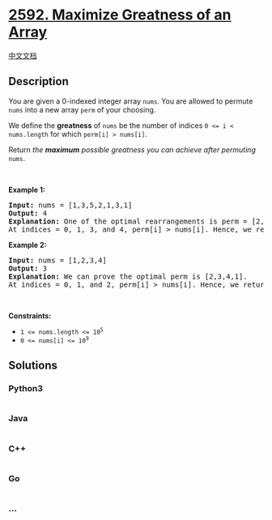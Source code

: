 # [2592. Maximize Greatness of an Array](https://leetcode.com/problems/maximize-greatness-of-an-array)

[中文文档](/solution/2500-2599/2592.Maximize%20Greatness%20of%20an%20Array/README.md)

## Description

<p>You are given a 0-indexed integer array <code>nums</code>. You are allowed to permute <code>nums</code> into a new array <code>perm</code> of your choosing.</p>

<p>We define the <strong>greatness</strong> of <code>nums</code> be the number of indices <code>0 &lt;= i &lt; nums.length</code> for which <code>perm[i] &gt; nums[i]</code>.</p>

<p>Return <em>the <strong>maximum</strong> possible greatness you can achieve after permuting</em> <code>nums</code>.</p>

<p>&nbsp;</p>
<p><strong class="example">Example 1:</strong></p>

<pre>
<strong>Input:</strong> nums = [1,3,5,2,1,3,1]
<strong>Output:</strong> 4
<strong>Explanation:</strong> One of the optimal rearrangements is perm = [2,5,1,3,3,1,1].
At indices = 0, 1, 3, and 4, perm[i] &gt; nums[i]. Hence, we return 4.</pre>

<p><strong class="example">Example 2:</strong></p>

<pre>
<strong>Input:</strong> nums = [1,2,3,4]
<strong>Output:</strong> 3
<strong>Explanation:</strong> We can prove the optimal perm is [2,3,4,1].
At indices = 0, 1, and 2, perm[i] &gt; nums[i]. Hence, we return 3.
</pre>

<p>&nbsp;</p>
<p><strong>Constraints:</strong></p>

<ul>
	<li><code>1 &lt;= nums.length &lt;= 10<sup>5</sup></code></li>
	<li><code>0 &lt;= nums[i] &lt;= 10<sup>9</sup></code></li>
</ul>


## Solutions

<!-- tabs:start -->

### **Python3**

```python

```

### **Java**

```java

```

### **C++**

```cpp

```

### **Go**

```go

```

### **...**

```

```

<!-- tabs:end -->